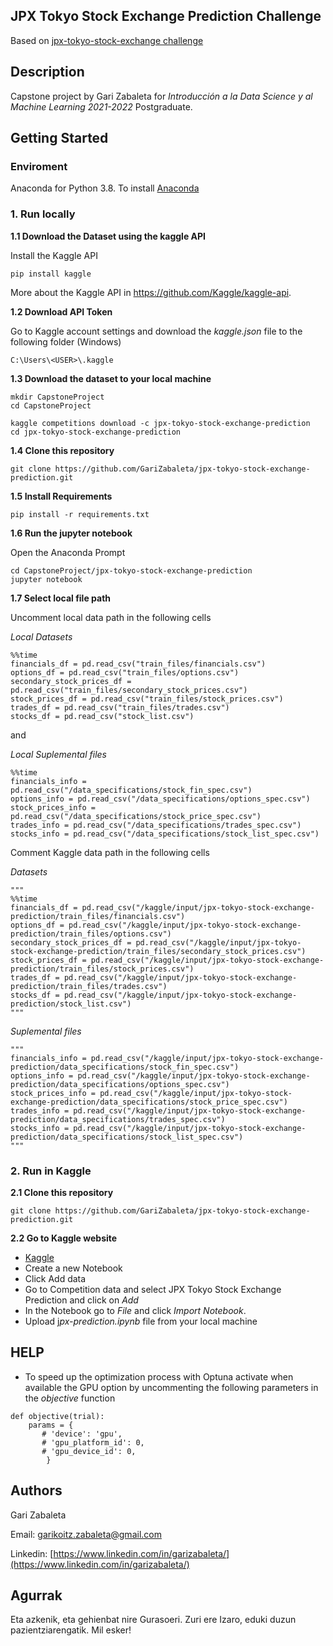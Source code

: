 ## JPX Tokyo Stock Exchange Prediction Challenge

Based on [jpx-tokyo-stock-exchange challenge](https://www.kaggle.com/competitions/jpx-tokyo-stock-exchange-prediction)

## Description
Capstone project by Gari Zabaleta for *Introducción a la Data Science y al Machine Learning 2021-2022* Postgraduate.

## Getting Started

### Enviroment

Anaconda for Python 3.8. To install [Anaconda](https://www.anaconda.com/products/distribution)

### 1. Run locally

**1.1 Download the Dataset using the kaggle API**

Install the Kaggle API

```
pip install kaggle
```

More about the Kaggle API in https://github.com/Kaggle/kaggle-api.

**1.2 Download API Token**

Go to Kaggle account settings and download the *kaggle.json* file to the following folder (Windows)
```
C:\Users\<USER>\.kaggle
```


**1.3 Download the dataset to your local machine**

```
mkdir CapstoneProject
cd CapstoneProject

kaggle competitions download -c jpx-tokyo-stock-exchange-prediction
cd jpx-tokyo-stock-exchange-prediction
```

**1.4 Clone this repository**

```
git clone https://github.com/GariZabaleta/jpx-tokyo-stock-exchange-prediction.git
```

**1.5 Install Requirements**

```
pip install -r requirements.txt
```

**1.6 Run the jupyter notebook**

Open the Anaconda Prompt

```
cd CapstoneProject/jpx-tokyo-stock-exchange-prediction
jupyter notebook
```

**1.7 Select local file path**

Uncomment local data path in the following cells

*Local Datasets*
```
%%time
financials_df = pd.read_csv("train_files/financials.csv")
options_df = pd.read_csv("train_files/options.csv")
secondary_stock_prices_df = pd.read_csv("train_files/secondary_stock_prices.csv")
stock_prices_df = pd.read_csv("train_files/stock_prices.csv")
trades_df = pd.read_csv("train_files/trades.csv")
stocks_df = pd.read_csv("stock_list.csv")
```
and 

*Local Suplemental files*


```
%%time
financials_info = pd.read_csv("/data_specifications/stock_fin_spec.csv")
options_info = pd.read_csv("/data_specifications/options_spec.csv")
stock_prices_info = pd.read_csv("/data_specifications/stock_price_spec.csv")
trades_info = pd.read_csv("/data_specifications/trades_spec.csv")
stocks_info = pd.read_csv("/data_specifications/stock_list_spec.csv")
```

Comment Kaggle data path in the following cells

*Datasets*

```
"""
%%time 
financials_df = pd.read_csv("/kaggle/input/jpx-tokyo-stock-exchange-prediction/train_files/financials.csv")
options_df = pd.read_csv("/kaggle/input/jpx-tokyo-stock-exchange-prediction/train_files/options.csv")
secondary_stock_prices_df = pd.read_csv("/kaggle/input/jpx-tokyo-stock-exchange-prediction/train_files/secondary_stock_prices.csv")
stock_prices_df = pd.read_csv("/kaggle/input/jpx-tokyo-stock-exchange-prediction/train_files/stock_prices.csv")
trades_df = pd.read_csv("/kaggle/input/jpx-tokyo-stock-exchange-prediction/train_files/trades.csv")
stocks_df = pd.read_csv("/kaggle/input/jpx-tokyo-stock-exchange-prediction/stock_list.csv")
"""
```

*Suplemental files*

```
"""
financials_info = pd.read_csv("/kaggle/input/jpx-tokyo-stock-exchange-prediction/data_specifications/stock_fin_spec.csv")
options_info = pd.read_csv("/kaggle/input/jpx-tokyo-stock-exchange-prediction/data_specifications/options_spec.csv")
stock_prices_info = pd.read_csv("/kaggle/input/jpx-tokyo-stock-exchange-prediction/data_specifications/stock_price_spec.csv")
trades_info = pd.read_csv("/kaggle/input/jpx-tokyo-stock-exchange-prediction/data_specifications/trades_spec.csv")
stocks_info = pd.read_csv("/kaggle/input/jpx-tokyo-stock-exchange-prediction/data_specifications/stock_list_spec.csv")
"""
```

### 2. Run in Kaggle


**2.1 Clone this repository**

```
git clone https://github.com/GariZabaleta/jpx-tokyo-stock-exchange-prediction.git
```

**2.2 Go to Kaggle website**

* [Kaggle](https://www.kaggle.com/)
* Create a new Notebook
* Click Add data
* Go to Competition data and select JPX Tokyo Stock Exchange Prediction and click on *Add*
* In the Notebook go to *File* and click *Import Notebook*. 
* Upload j*px-prediction.ipynb* file from your local machine


## HELP

* To speed up the optimization process with Optuna activate when available the GPU option by uncommenting the following  parameters in the *objective* function

```
def objective(trial):
    params = {
       # 'device': 'gpu',
       # 'gpu_platform_id': 0,
       # 'gpu_device_id': 0,
        }
```

## Authors

Gari Zabaleta

Email: [garikoitz.zabaleta@gmail.com](garikoitz.zabaleta@gmail.com)

Linkedin: [https://www.linkedin.com/in/garizabaleta/](https://www.linkedin.com/in/garizabaleta/)


## Agurrak

Eta azkenik, eta gehienbat nire Gurasoeri. Zuri ere Izaro, eduki duzun pazientziarengatik. Mil esker!
